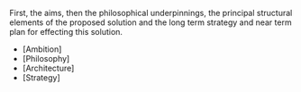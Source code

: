 First, the aims, then the philosophical underpinnings, the principal structural elements of the proposed solution and the long term strategy and near term plan for effecting this solution.

- [Ambition]
- [Philosophy]
- [Architecture]
- [Strategy]

